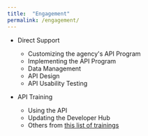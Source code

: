 ```yaml
---
title:  "Engagement"
permalink: /engagement/
---
```


* Direct Support 
  * Customizing the agency's API Program
  * Implementing the API Program
  * Data Management
  * API Design 
  * API Usability Testing
  
* API Training 
  * Using the API 
  * Updating the Developer Hub
  * Others from [this list of trainings](https://pages.18f.gov/API-All-the-X/pages/api_training/)



